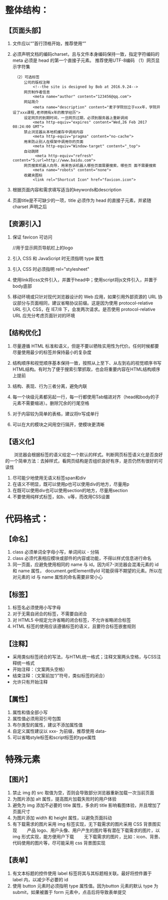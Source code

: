 # 整体结构：
## 【页面头部】
1. 文件应以“<!DOCTYPE ......>”首行顶格开始，推荐使用“<!DOCTYPE html>”
2. 必须声明文档的编码charset，且与文件本身编码保持一致，指定字符编码的 meta 必须是 head 的第一个直接子元素。
    推荐使用UTF-8编码<meta charset="utf-8">
        （1）网页显示字符集
            <!--html5格式-->
                <meta charset="UTF-8">
            <!--简体中文-->
                <meta http-equiv="content-type" content="text/css;charset=gb2312">
            <!--繁体中文-->
                <meta http-equiv="content-type" content="text/css;charset=gbk">
            <!--英文-->
                <meta http-equiv="content-type" content="text/css;charset=utf-8">
                
        （2）可选标签
            公司的版权注释
                <!--the site is designed by Bob at 2016.9.24-->
            网页制作者信息
                <meta name="author" content="123456@qq.com">
            网站简介
                <meta name="description" content="麦子学院创立于xxx年，学院开设了xxx课程,老师拥有x年的教学经历">
            设定网页的到期时间，一旦网页过期，必须到服务器上重新调阅
                <meta http-equiv="expires" content="Wed,26 Feb 2017 08:24:00 GMT">
            禁止浏览器从本地机缓存中调阅内容
                <meta http-equiv="pragma" content="no-cache">
            用来防止别人在框架中调用你的页面
                <meta http-equiv="Window-target" content="_top">
            自动跳转
                 <meta http-equiv="refresh" content="5;url=http://www.baidu.com">
            网页搜索机器人向导，用来告诉机器人哪些页面需要搜索，哪些页 面不需要搜索
                <meta name="robots" content="none">
            收藏夹图标
                <link rel="Shortcut Icon" href="favicon.icon">
3. 根据页面内容和需求填写适当的keywords和description
    <meta name="description" content="不超过150个字符">
    <meta name="keywords" content="">

4. 页面title是不可缺少的一项，title 必须作为 head 的直接子元素，并紧随 charset 声明之后
    <head>
        <meta charset="UTF-8">
        <title>页面标题</title>
    </head>
## 【资源引入】

1. 保证 favicon 可访问
    <link rel="shortcut icon" href="path/to/favicon.ico">//用于显示网页导航栏上的logo

2. 引入 CSS 和 JavaScript 时无须指明 type 属性

3. 引入 CSS 时必须指明 rel="stylesheet"
    <link rel="stylesheet" href="page.css">

4. 使用link将css文件引入，并置于head中；使用script将js文件引入，并置于body底部

5. 移动环境或只针对现代浏览器设计的 Web 应用，如果引用外部资源的 URL 协议部分与页面相同，建议省略协议前缀。这是因为使用 protocol-relative URL 引入 CSS，在 IE7/8 下，会发两次请求。是否使用 protocol-relative URL 应充分考虑页面针对的环境
    <script src="//s1.bdstatic.com/cache/static/jquery-1.10.2.min_f2fb5194.js"></script>    

## 【结构优化】

1. 尽量遵循 HTML 标准和语义，但是不要以牺牲实用性为代价。任何时候都要尽量使用最少的标签并保持最小的复杂度

2. 结构顺序和视觉顺序基本保持一致，按照从上至下、从左到右的视觉顺序书写HTML结构。有时为了便于搜索引擎抓取，也会将重要内容在HTML结构顺序上提前

3. 结构、表现、行为三者分离，避免内联

4. 每一个块级元素都另起一行，每一行都使用Tab缩进对齐（head和body的子元素不需要缩进）。删除冗余的行尾空格

5. 对于内容较为简单的表格，建议将tr写成单行

6. 可以在大的模块之间用空行隔开，使模块更清晰

## 【语义化】
　　浏览器会根据标签的语义给定一个默认的样式。判断网页标签语义化是否良好的一个简单方法：去掉样式，看网页结构是否组织良好有序，是否仍然有很好的可读性
1. 尽可能少地使用无语义标签span和div
2. 在语义不明显，既可以使用p也可以使用div的地方，尽量用p
3. 在既可以使用div也可以使用section的地方，尽量用section
4. 不要使用纯样式标签，如b、u等，而改用CSS设置

# 代码格式：

## 【命名】
1. class 必须单词全字母小写，单词间以 - 分隔
2. class 必须代表相应模块或部件的内容或功能，不得以样式信息进行命名
3. 同一页面，应避免使用相同的 name 与 id。因为IE7-浏览器会混淆元素的 id 和 name 属性， document.getElementById 可能获得不期望的元素。所以在对元素的 id 与 name 属性的命名需要非常小心

## 【标签】
1. 标签名必须使用小写字母
2. 对于无需自闭合的标签，不需要自闭合
3. 对 HTML5 中规定允许省略的闭合标签，不允许省略闭合标签
4. HTML 标签的使用应该遵循标签的语义，且要符合标签嵌套规则

## 【注释】

- 采用类似标签闭合的写法，与HTML统一格式；注释文案两头空格，与CSS注释统一格式
- 开始注释：<!-- 注释文案 -->（文案两头空格）
- 结束注释：<!-- /注释文案 -->（文案前加“/”符号，类似标签的闭合）
- 允许只有开始注释

## 【属性】
1. 属性和值全部小写
2. 属性值必须用双引号包围
3. 布尔类型的属性，建议不添加属性值
4. 自定义属性建议以 xxx- 为前缀，推荐使用 data-
5. 可以省略style标签和script标签的type属性

# 特殊元素
## 【图片】
1. 禁止 img 的 src 取值为空，否则会导致部分浏览器重新加载一次当前页面
2. 为图片添加 alt 属性，提高图片加载失败时的用户体验
3. 避免为 img 添加不必要的 title 属性，多余的 title 影响看图体验，并且增加了页面尺寸
4. 为图片添加 width 和 height 属性，以避免页面抖动   
5. 有下载需求的图片采用 img 标签实现，无下载需求的图片采用 CSS 背景图实现
　　产品 logo、用户头像、用户产生的图片等有潜在下载需求的图片，以 img 形式实现，能方便用户下载
　　无下载需求的图片，比如：icon、背景、代码使用的图片等，尽可能采用 css 背景图实现

## 【表单】
1. 有文本标题的控件使用 label 标签将其与其标题相关联。最好将控件置于 label 内，以减少不必要的 id
2. 使用 button 元素时必须指明 type 属性值。因为button 元素的默认 type 为 submit，如果被置于 form 元素中，点击后将导致表单提交
